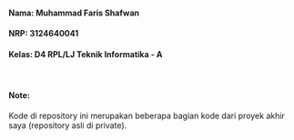 <h4>Nama: Muhammad Faris Shafwan</h4>
<h4>NRP: 3124640041</h4>
<h4>Kelas: D4 RPL/LJ Teknik Informatika - A</h4>
<br>
<h4>Note:</h4>
Kode di repository ini merupakan beberapa bagian kode dari proyek akhir saya (repository asli di private). 
